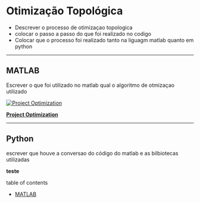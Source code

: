 # **Otimização Topológica**

- Descrever o processo de otimizaçao topologica 
- colocar o passo a passo do que foi realizado no codigo
- Colocar que o processo foi realizado tanto na liguagm matlab quanto em python

---
## **MATLAB**
Escrever o que foi utilizado no matlab qual o algoritmo de otmizaçao utilizado

[![Project Optimization](https://drive.google.com/file/d/1ljwtXwEsfWM89X_RRIx_Ig3qzZN251Xs/preview)](https://www.amazon.com.br/Project-Optimization-Using-MATLAB-Solver/dp/311062561X/ref=tmm_pap_swatch_0?_encoding=UTF8&qid=1639762406&sr=8-6)

[**Project Optimization**][livro-id]

[livro-id]: https://www.amazon.com.br/Project-Optimization-Using-MATLAB-Solver/dp/311062561X/ref=tmm_pap_swatch_0?_encoding=UTF8&qid=1639762406&sr=8-6



---
## **Python**
escrever que houve a conversao do código do matlab e as bilbiotecas utilizadas 


**teste**

table of contents 

- [MATLAB](#section-1)











